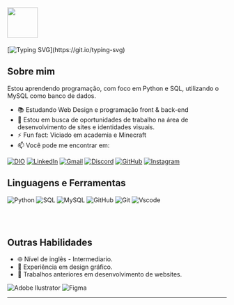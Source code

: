 <h1>
    <a href="https://vittodesign.carrd.co/">
<img align="center" width="70px" src="https://mir-s3-cdn-cf.behance.net/user/230/b4fa311831460293.669bfd644725b.png"></a> </h1>

[![Typing SVG](https://readme-typing-svg.herokuapp.com?font=Fira+Code&size=14&pause=1000&color=AA42F7&width=435&lines=Olá!+Seja+bem-vindo(a)+ao+meu+perfil+GitHub!;Prazer%2C+meu+nome+%C3%A9+Victor+Meira.)](https://git.io/typing-svg) 

## Sobre mim
Estou aprendendo programação, com foco em Python e SQL, utilizando o MySQL como banco de dados.
- 📚 Estudando Web Design e programação front & back-end
- 💼 Estou em busca de oportunidades de trabalho na área de desenvolvimento de sites e identidades visuais.
- ⚡ Fun fact: Viciado em academia e Minecraft
- 📫 Você pode me encontrar em:
  
[![DIO](https://img.shields.io/badge/Meu_perfil_da_DIO-5341EF?style=for-the-badge)](https://www.dio.me/users/filiprian9765) 
[![LinkedIn](https://img.shields.io/badge/LinkedIn-0077B5?style=for-the-badge&logo=linkedin&logoColor=white&color=5341EF)]()
[![Gmail](https://img.shields.io/badge/Gmail-333333?style=for-the-badge&logo=gmail&logoColor=white&color=5341EF)](mailto:vittomeiradesign@gmail.com)
[![Discord](https://img.shields.io/badge/Discord-7289DA?style=for-the-badge&logo=discord&logoColor=white&color=5341EF)](https://discord.com/channels/@meiravitto/)
[![GitHub](https://img.shields.io/badge/GitHub-100000?style=for-the-badge&logo=github&logoColor=white&color=5341EF)](https://github.com/NeoVitu)
[![Instagram](https://img.shields.io/badge/-Instagram-%23E4405F?style=for-the-badge&logo=instagram&logoColor=white&color=5341EF)](https://www.instagram.com/vitto.dsgn/)

## Linguagens e Ferramentas

![Python](https://img.shields.io/badge/python-3670A0?style=for-the-badge&logo=python&logoColor=white&color=5341EF)
![SQL](https://img.shields.io/badge/sql-5341EF?style=for-the-badge)
![MySQL](https://img.shields.io/badge/MySQL-00000F?style=for-the-badge&logo=mysql&logoColor=white&color=5341EF)
![GitHub](https://img.shields.io/badge/GitHub-100000?style=for-the-badge&logo=github&logoColor=white&color=5341EF)
![Git](https://img.shields.io/badge/GIT-E44C30?style=for-the-badge&logo=git&logoColor=white&color=5341EF)
![Vscode](https://img.shields.io/badge/Vscode-007ACC?style=for-the-badge&logo=visual-studio-code&logoColor=white&color=5341EF)

<br>
<br>

## Outras Habilidades
- 🌐 Nível de inglês - Intermediario.
- 🎨 Experiência em design gráfico.
- 📱 Trabalhos anteriores em desenvolvimento de websites.

![Adobe Ilustrator](https://img.shields.io/badge/Adobe_Ilustrator-696969?style=for-the-badge&logo=adobeillustrator&logoColor=white&color=5341EF)
![Figma](https://img.shields.io/badge/Figma-00C4CC?style=for-the-badge&logo=figma&logoColor=white&color=5341EF)

---
